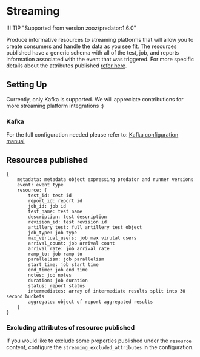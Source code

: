# Streaming
!!! TIP "Supported from version zooz/predator:1.6.0"

Produce informative resources to streaming platforms that will allow you to create consumers
and handle the data as you see fit. The resources published have a generic schema with all of the test, job, and reports 
information associated with the event that was triggered. For more specific details about the attributes published
<u>[refer here](streaming.md#resources-published)</u>.

## Setting Up
Currently, only Kafka is supported. We will appreciate contributions for more streaming platform integrations :)

### Kafka
For the full configuration needed please refer to: <u>[Kafka configuration manual](configuration.md#kafka)</u>

## Resources published
```
{
	metadata: metadata object expressing predator and runner versions
	event: event type
	resource: {
		test_id: test id
		report_id: report id
		job_id: job id
		test_name: test name
		description: test description
		revision_id: test revision id
		artillery_test: full artillery test object
		job_type: job type
		max_virtual_users: job max virutal users
		arrival_count: job arrival count
		arrival_rate: job arrival rate
		ramp_to: job ramp to
		parallelism: job parallelism
		start_time: job start time
		end_time: job end time
		notes: job notes
		duration: job duration
		status: report status
		intermediates: array of intermediate results split into 30 second buckets
		aggregate: object of report aggregated results
	}
}
```
### Excluding attributes of resource published
If you would like to exclude some properties published under the `resource` content,
configure the `streaming_excluded_attributes` in the configuration.